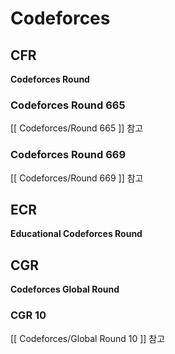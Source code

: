 # Codeforces

## CFR

__Codeforces Round__

### Codeforces Round 665
[[ Codeforces/Round 665 ]] 참고 

### Codeforces Round 669
[[ Codeforces/Round 669 ]] 참고

## ECR

__Educational Codeforces Round__



## CGR

__Codeforces Global Round__

### CGR 10
[[ Codeforces/Global Round 10 ]] 참고

